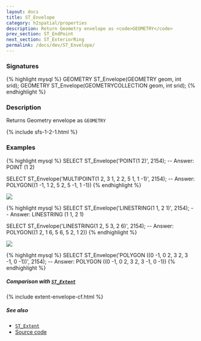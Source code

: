```yaml
---
layout: docs
title: ST_Envelope
category: h2spatial/properties
description: Return Geometry envelope as <code>GEOMETRY</code>
prev_section: ST_EndPoint
next_section: ST_ExteriorRing
permalink: /docs/dev/ST_Envelope/
---
```


### Signatures

{% highlight mysql %}
GEOMETRY ST_Envelope(GEOMETRY geom, int srid);
GEOMETRY ST_Envelope(GEOMETRYCOLLECTION geom, int srid);
{% endhighlight %}

### Description

Returns Geometry envelope as `GEOMETRY`

{% include sfs-1-2-1.html %}

### Examples

{% highlight mysql %}
SELECT ST_Envelope('POINT(1 2)', 2154);
-- Answer: POINT (1 2)

SELECT ST_Envelope('MULTIPOINT(1 2, 3 1, 2 2, 5 1, 1 -1)', 2154);
-- Answer: POLYGON((1 -1, 1 2, 5 2, 5 -1, 1 -1))
{% endhighlight %}

<img class="displayed" src="../ST_Envelope_1.png"/>

{% highlight mysql %}
SELECT ST_Envelope('LINESTRING(1 1, 2 1)', 2154);
-- Answer: LINESTRING (1 1, 2 1)

SELECT ST_Envelope('LINESTRING(1 2, 5 3, 2 6)', 2154);
-- Answer: POLYGON((1 2, 1 6, 5 6, 5 2, 1 2))
{% endhighlight %}

<img class="displayed" src="../ST_Envelope_2.png"/>

{% highlight mysql %}
SELECT ST_Envelope('POLYGON ((0 -1, 0 2, 3 2, 3 -1, 0 -1))', 
    2154);
-- Answer: POLYGON ((0 -1, 0 2, 3 2, 3 -1, 0 -1))
{% endhighlight %}

##### Comparison with [`ST_Extent`](../ST_Extent)

{% include extent-envelope-cf.html %}

##### See also

* [`ST_Extent`](../ST_Extent)
* <a href="https://github.com/irstv/H2GIS/blob/master/h2spatial/src/main/java/org/h2gis/h2spatial/internal/function/spatial/properties/ST_Envelope.java" target="_blank">Source code</a>
